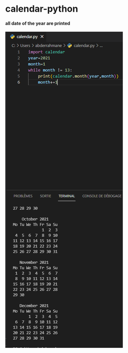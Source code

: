 <h1>calendar-python</h1>


<h4>all date of the year are printed</h4>
<img src='https://github.com/abenkoula71/calendar-python/blob/main/calender.PNG'>
